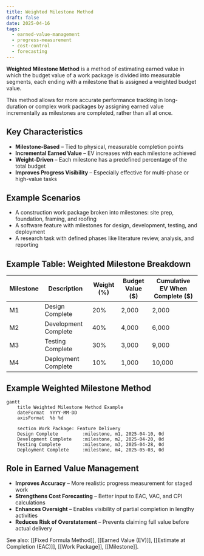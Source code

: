 ```yaml
---
title: Weighted Milestone Method
draft: false
date: 2025-04-16
tags:
  - earned-value-management
  - progress-measurement
  - cost-control
  - forecasting
---
```


**Weighted Milestone Method** is a method of estimating earned value in which the budget value of a work package is divided into measurable segments, each ending with a milestone that is assigned a weighted budget value.

This method allows for more accurate performance tracking in long-duration or complex work packages by assigning earned value incrementally as milestones are completed, rather than all at once.

## Key Characteristics

- **Milestone-Based** – Tied to physical, measurable completion points  
- **Incremental Earned Value** – EV increases with each milestone achieved  
- **Weight-Driven** – Each milestone has a predefined percentage of the total budget  
- **Improves Progress Visibility** – Especially effective for multi-phase or high-value tasks  

## Example Scenarios

- A construction work package broken into milestones: site prep, foundation, framing, and roofing  
- A software feature with milestones for design, development, testing, and deployment  
- A research task with defined phases like literature review, analysis, and reporting  

## Example Table: Weighted Milestone Breakdown

| Milestone             | Description            | Weight (%) | Budget Value ($) | Cumulative EV When Complete ($) |
|-----------------------|------------------------|------------|------------------|----------------------------------|
| M1                    | Design Complete         | 20%        | 2,000            | 2,000                            |
| M2                    | Development Complete    | 40%        | 4,000            | 6,000                            |
| M3                    | Testing Complete        | 30%        | 3,000            | 9,000                            |
| M4                    | Deployment Complete     | 10%        | 1,000            | 10,000                           |

## Example Weighted Milestone Method

```mermaid
gantt
    title Weighted Milestone Method Example
    dateFormat  YYYY-MM-DD
    axisFormat  %b %d

    section Work Package: Feature Delivery
    Design Complete         :milestone, m1, 2025-04-10, 0d
    Development Complete    :milestone, m2, 2025-04-20, 0d
    Testing Complete        :milestone, m3, 2025-04-28, 0d
    Deployment Complete     :milestone, m4, 2025-05-03, 0d
```

## Role in Earned Value Management

- **Improves Accuracy** – More realistic progress measurement for staged work  
- **Strengthens Cost Forecasting** – Better input to EAC, VAC, and CPI calculations  
- **Enhances Oversight** – Enables visibility of partial completion in lengthy activities  
- **Reduces Risk of Overstatement** – Prevents claiming full value before actual delivery  

See also: [[Fixed Formula Method]], [[Earned Value (EV)]], [[Estimate at Completion (EAC)]], [[Work Package]], [[Milestone]].
